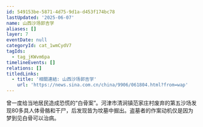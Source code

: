 ```yaml
---
id: 549153be-5871-4d75-9d1a-d453f174bc78
lastUpdated: '2025-06-07'
name: 山西沙场郭吉学
aliases: []
layer: 7
eventDate: null
categoryId: cat_1wmCydV7
tagIds:
  - tag_jKWvm6pa
timelineEvents: []
relations: []
titledLinks:
  - title: '相關連結: 山西沙场郭吉学'
    url: 'https://news.sina.com.cn/china/9906/061804.html?from=wap'
---
```

曾一度给当地居民造成恐慌的“白骨案”。河津市清涧镇范家庄村废弃的第五沙场发现80多具人体骨骼和干尸，后发现皆为坟墓中掘出。盗墓者的作案动机仅是因为梦到见白骨可以治病。
